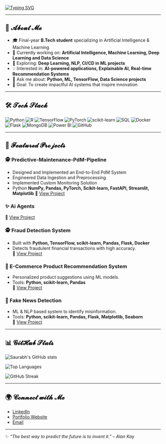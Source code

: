 <!-- Typing SVG Banner -->
[![Typing SVG](https://readme-typing-svg.herokuapp.com?font=Fira+Code&weight=50&size=27&pause=7&color=efed64&center=true&vCenter=true&width=900&lines=𝓗𝓲%2C+𝓘’𝓶+𝓢𝓪𝓾𝓻𝓪𝓫𝓱+𝓡𝓪𝓷𝓪+👋;𝓓𝓪𝓽𝓪+𝓢𝓬𝓲𝓮𝓷𝓬𝓮+%7C+𝓜𝓪𝓬𝓱𝓲𝓷𝓮+𝓛𝓮𝓪𝓻𝓷𝓲𝓷𝓰+%7C+𝓐𝓘+𝓔𝓷𝓽𝓱𝓾𝓼𝓲𝓪𝓼𝓽;𝓑𝓾𝓲𝓵𝓭𝓲𝓷𝓰+𝓘𝓷𝓽𝓮𝓵𝓵𝓲𝓰𝓮𝓷𝓽+𝓢𝔂𝓼𝓽𝓮𝓶𝓼+𝔀𝓲𝓽𝓱+𝓐𝓘+%26+𝓜𝓛)](https://git.io/typing-svg)

---

## 🌟 𝓐𝓫𝓸𝓾𝓽 𝓜𝓮
- 🎓 Final-year **B.Tech student** specializing in Artificial Intelligence & Machine Learning 
- 🔭 Currently working on: **Artificial Intelligence, Machine Learning, Deep Learning and Data Science**  
- 🌱 Exploring: **Deep Learning, NLP, CI/CD in ML projects**  
- 💡 Interested in: **AI-powered applications, Explainable AI, Real-time Recommendation Systems**  
- 💬 Ask me about: **Python, ML, TensorFlow, Data Science projects**  
- 🎯 Goal: To create impactful AI systems that inspire innovation  

---

## 🛠️ 𝓣𝓮𝓬𝓱 𝓢𝓽𝓪𝓬𝓴
![Python](https://img.shields.io/badge/Python-3776AB?logo=python&logoColor=white)
![R](https://img.shields.io/badge/R-276DC3?logo=r&logoColor=white)
![TensorFlow](https://img.shields.io/badge/TensorFlow-FF6F00?logo=tensorflow&logoColor=white)
![PyTorch](https://img.shields.io/badge/PyTorch-EE4C2C?logo=pytorch&logoColor=white)
![scikit-learn](https://img.shields.io/badge/scikit--learn-F7931E?logo=scikit-learn&logoColor=white)
![SQL](https://img.shields.io/badge/SQL-003B57?logo=postgresql&logoColor=white)
![Docker](https://img.shields.io/badge/Docker-2496ED?logo=docker&logoColor=white)
![Flask](https://img.shields.io/badge/Flask-000000?logo=flask&logoColor=white)
![MongoDB](https://img.shields.io/badge/MongoDB-47A248?logo=mongodb&logoColor=white)
![Power BI](https://img.shields.io/badge/Power%20BI-F2C811?logo=powerbi&logoColor=black)
![GitHub](https://img.shields.io/badge/GitHub-181717?logo=github&logoColor=white)

---

## 📂 𝓕𝓮𝓪𝓽𝓾𝓻𝓮𝓭 𝓟𝓻𝓸𝓳𝓮𝓬𝓽𝓼

### 🕵️ Predictive-Maintenance-PdM-Pipeline
- Designed and Implemented an End-to-End PdM System
- Engineered Data Ingestion and Preprocessing
- Implemented Custom Monitoring Solution
- Python **NumPy, Pandas, PyTorch, Scikit-learn, FastAPI, Streamlit, Matplotlib**
🔗 [View Project](https://github.com/ranasaurabh191/Predictive-Maintenance-PdM-Pipeline)

### ✨ Ai Agents  
🔗 [View Project](https://github.com/ranasaurabh191/Ai-Agents)

### 🕵️ Fraud Detection System  
- Built with **Python, TensorFlow, scikit-learn, Pandas, Flask, Docker**  
- Detects fraudulent financial transactions with high accuracy.  
🔗 [View Project](https://github.com/ranasaurabh191/Fraud-Detection-AI-ML)

### 🛒 E-Commerce Product Recommendation System  
- Personalized product suggestions using ML models.  
- Tools: **Python, scikit-learn, Pandas**  
🔗 [View Project](https://github.com/ranasaurabh191/E-Commerce-Product-Recommendation-System)

### 📰 Fake News Detection  
- ML & NLP based system to identify misinformation.  
- Tools: **Python, scikit-learn, Pandas, Flask, Matplotlib, Seaborn**  
🔗 [View Project](https://github.com/ranasaurabh191/Fake-News-Detection)

---

## 📊 𝓖𝓲𝓽𝓗𝓾𝓫 𝓢𝓽𝓪𝓽𝓼
![Saurabh's GitHub stats](https://github-readme-stats.vercel.app/api?username=ranasaurabh191&show_icons=true&theme=radical)

![Top Languages](https://github-readme-stats.vercel.app/api/top-langs/?username=ranasaurabh191&layout=compact&theme=radical)

![GitHub Streak](https://github-readme-streak-stats.herokuapp.com/?user=ranasaurabh191&theme=radical)

---

## 🌍 𝓒𝓸𝓷𝓷𝓮𝓬𝓽 𝔀𝓲𝓽𝓱 𝓜𝓮
- [LinkedIn](https://www.linkedin.com/in/-rana-saurabh/)  
- [Portfolio Website](https://portfoliosrb-800e0.firebaseapp.com/)  
- [Email](mailto:ranasaurabh191@gmail.com)  

---

✨ *“The best way to predict the future is to invent it.” – Alan Kay*  
